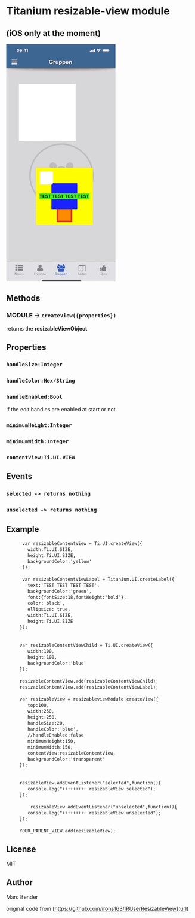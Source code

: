 # Titanium resizable-view module 
## (iOS only at the moment)



<img src="./demo-ios.gif" width="293" height="634" alt="ios-demo" />




## Methods

### MODULE  -> `createView({properties}) `
returns the **resizableViewObject**

## Properties

### `handleSize:Integer `

### `handleColor:Hex/String`

### `handleEnabled:Bool`
if the edit handles are enabled at start or not

### `minimumHeight:Integer`

### `minimumWidth:Integer`

### `contentView:Ti.UI.VIEW`




## Events
### `selected -> returns nothing`

### `unselected -> returns nothing`



## Example

```
	  var resizableContentView = Ti.UI.createView({
		width:Ti.UI.SIZE,
		height:Ti.UI.SIZE,
		backgroundColor:'yellow'
	  });

	  var resizableContentViewLabel = Titanium.UI.createLabel({
		text:'TEST TEST TEST TEST',
		backgroundColor:'green',
		font:{fontSize:18,fontWeight:'bold'},
		color:'black',
		ellipsize: true,
		width:Ti.UI.SIZE,
		height:Ti.UI.SIZE
	 });


	 var resizableContentViewChild = Ti.UI.createView({
		width:100,
		height:100,
		backgroundColor:'blue'
	 });

	 resizableContentView.add(resizableContentViewChild);
	 resizableContentView.add(resizableContentViewLabel);

	 var resizableView = resizableviewModule.createView({
	  	top:100,
		width:250,
		height:250,
		handleSize:20,
		handleColor:'blue',
		//handleEnabled:false,
		minimumHeight:150,
		minimumWidth:150,
		contentView:resizableContentView,
		backgroundColor:'transparent'
	 });


	 resizableView.addEventListener("selected",function(){
	 	console.log("+++++++++ resizableView selected");
	 });

         resizableView.addEventListener("unselected",function(){
	 	console.log("+++++++++ resizableView unselected");
	 });

	 YOUR_PARENT_VIEW.add(resizableView);

```

## License

MIT

## Author

Marc Bender

 original code from [https://github.com/irons163/IRUserResizableView](url)
